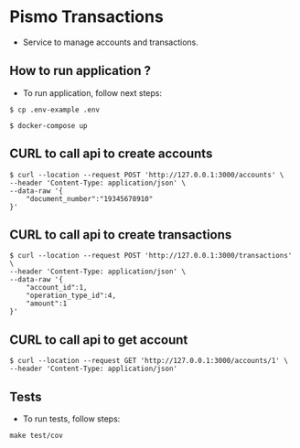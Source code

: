 # Pismo Transactions #

- Service to manage accounts and transactions.

## How to run application ? ##

- To run application, follow next steps:

```
$ cp .env-example .env
```

```
$ docker-compose up
```

## CURL to call api to create accounts ##

``` 
$ curl --location --request POST 'http://127.0.0.1:3000/accounts' \
--header 'Content-Type: application/json' \
--data-raw '{
    "document_number":"19345678910"
}'
``` 

## CURL to call api to create transactions ##

``` 
$ curl --location --request POST 'http://127.0.0.1:3000/transactions' \
--header 'Content-Type: application/json' \
--data-raw '{
    "account_id":1,
    "operation_type_id":4,
    "amount":1
}'
``` 

## CURL to call api to get account ##

``` 
$ curl --location --request GET 'http://127.0.0.1:3000/accounts/1' \
--header 'Content-Type: application/json'
``` 

## Tests ##

- To run tests, follow steps:

``` 
make test/cov
``` 